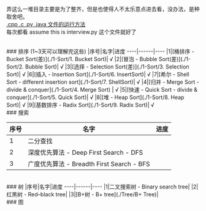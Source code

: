 弄这么一堆目录主要是为了整齐，但是也使得人不太乐意点进去看，没办法，是种取舍吧。  
[.cpp .c .py .java 文件的运行方法](Run.MD)  
每次都看 assume this is interview.py 这个文件就好了  

<br>
### 排序 (1~3天可以理解完这些)
|序号|名字|进度
----|------|----
|1|[桶排序 - Bucket Sort(差)](./1-Sort/1. Bucket Sort)| √ 
|2|[冒泡 - Bubble Sort(差)](./1-Sort/2. Bubble Sort)| √ 
|3|[选择 - Selection Sort(差)](./1-Sort/3. Selection Sort)| √ 
|6|[插入 - Insertion Sort](./1-Sort/6. InsertSort)|  √
|7|[希尔 - Shell Sort - different insertion sort](./1-Sort/7. ShellSort)|  √
|4|[归并 - Merge Sort - divide & conquer](./1-Sort/4. Merge Sort) | √
|5|[快速 - Quick Sort - divide & conquer](./1-Sort/5. Quick Sort)|  √ 
|8|[堆 - Heap Sort](./1-Sort/8. Heap Sort)|   √ 
|9|[基数排序 - Radix Sort](./1-Sort/9. Radix Sort)|   √ 


<br>
### 搜索

|序号|名字|进度
----|------|----
|1|二分查找| 
|2|深度优先算法 - Deep First Search - DFS| 
|3|广度优先算法 - Breadth First Search - BFS| 



<br>
### 树  
|序号|名字|进度
----|------|----
|1|二叉搜索树 - Binary search tree| 
|2|红黑树 - Red–black tree| 
|3|[B+树 - B+ tree](./Tree/B+ Tree)| 


<br>
### 图

<br/>
<br/>































